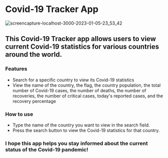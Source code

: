 # Covid-19 Tracker App

![screencapture-localhost-3000-2023-01-05-23_53_42](https://user-images.githubusercontent.com/77921037/211093940-b8e27144-ffd3-4e46-ad49-08e52582480c.png)

## This Covid-19 Tracker app allows users to view current Covid-19 statistics for various countries around the world.

### Features
* Search for a specific country to view its Covid-19 statistics
* View the name of the country, the flag, the country population, the total number of Covid-19 cases, the number of deaths, the number of recoveries, the number of critical cases, today's reported cases, and the recovery percentage

### How to use
* Type the name of the country you want to view in the search field.
* Press the search button to view the Covid-19 statistics for that country.


### I hope this app helps you stay informed about the current status of the Covid-19 pandemic!
